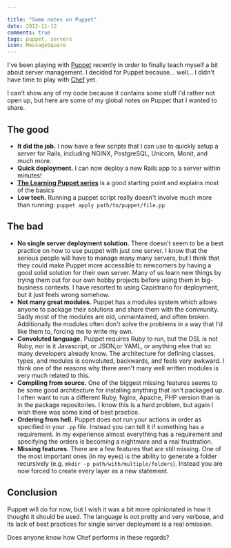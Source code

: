 ```yaml
---

title: "Some notes on Puppet"
date: 2012-11-12
comments: true
tags: puppet, servers
icon: MessageSquare
---
```


I've been playing with [Puppet](http://puppetlabs.com/) recently in order to finally teach myself a bit about server management. I decided for Puppet because... well... I didn't have time to play with [Chef](http://www.opscode.com/chef/) yet.

I can't show any of my code because it contains some stuff I'd rather not open up, but here are some of my global notes on Puppet that I wanted to share.



## The good

* **It did the job.** I now have a few scripts that I can use to quickly setup a server for Rails, including NGINX, PostgreSQL, Unicorn, Monit, and much more.
* **Quick deployment.** I can now deploy a new Rails app to a server within minutes!
* **[The Learning Puppet series](http://docs.puppetlabs.com/learning/)** is a good starting point and explains most of the basics
* **Low tech.** Running a puppet script really doesn't involve much more than running: `puppet apply path/to/puppet/file.pp`

## The bad

* **No single server deployment solution.** There doesn't seem to be a best practice on how to use puppet with just one server. I know that the serious people will have to manage many many servers, but I think that they could make Puppet more accessible to newcomers by having a good solid solution for their own server. Many of us learn new things by trying them out for our own hobby projects before using them in big-business contexts. I have resorted to using Capistrano for deployment, but it just feels wrong somehow.
* **Not many great modules.** Puppet has a modules system which allows anyone to package their solutions and share them with the community. Sadly most of the modules are old, unmaintained, and often broken. Additionally the modules often don't solve the problems in a way that I'd like them to, forcing me to write my own.
* **Convoluted language.** Puppet requires Ruby to run, but the DSL is not Ruby, nor is it Javascript, or JSON,or YAML, or anything else that so many developers already know. The architecture for defining classes, types, and modules is convoluted, backwards, and feels very awkward. I think one of the reasons why there aren't many well written modules is very much related to this.
* **Compiling from source.** One of the biggest missing features seems to be some good architecture for installing anything that isn't packaged up. I often want to run a different Ruby, Nginx, Apache, PHP version than is in the package repositories. I know this is a hard problem, but again I wish there was some kind of best practice.
* **Ordering from hell.** Puppet does not run your actions in order as specified in your `.pp` file. Instead you can tell it if something has a requirement. In my experience almost everything has a requirement and specifying the orders is becoming a nightmare and a real frustration.
* **Missing features.** There are a few features that are still missing. One of the most important ones (in my eyes) is the ability to generate a folder recursively (e.g. `mkdir -p path/with/multiple/folders`). Instead you are now forced to create every layer as a new statement.

## Conclusion

Puppet will do for now, but I wish it was a bit more opinionated in how it thought it should be used. The language is not pretty and very verbose, and its lack of best practices for single server deployment is a real omission.

Does anyone know how Chef performs in these regards?
